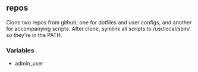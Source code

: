 ## repos

Clone two repos from github; one for dotfiles and user configs, and another for accompanying scripts. After clone, symlink all scripts to /usr/local/sbin/ so they're in the PATH.

### Variables

- admin_user
